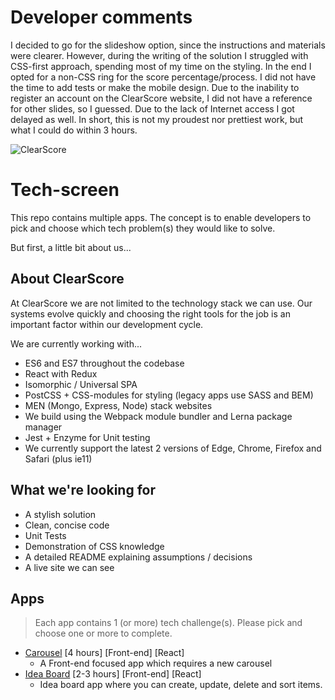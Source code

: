 # Developer comments

I decided to go for the slideshow option, since the instructions and materials were clearer. However, during the writing of the solution I struggled with CSS-first approach, spending most of my time on the styling. In the end I opted for a non-CSS ring for the score percentage/process. I did not have the time to add tests or make the mobile design. Due to the inability to register an account on the ClearScore website, I did not have a reference for other slides, so I guessed. Due to the lack of Internet access I got delayed as well.
In short, this is not my proudest nor prettiest work, but what I could do within 3 hours.


![ClearScore](https://github.com/ClearScore/tech-screen/blob/master/assets/clearscore.png)

# Tech-screen

This repo contains multiple apps.  The concept is to enable developers to pick and choose which tech problem(s) they would like to solve.

But first, a little bit about us...

## About ClearScore

At ClearScore we are not limited to the technology stack we can use. Our systems evolve quickly and choosing the right tools for the job is an important factor within our development cycle.

We are currently working with...
 * ES6 and ES7 throughout the codebase
 * React with Redux
 * Isomorphic / Universal SPA
 * PostCSS + CSS-modules for styling (legacy apps use SASS and BEM)
 * MEN (Mongo, Express, Node) stack websites
 * We build using the Webpack module bundler and Lerna package manager
 * Jest + Enzyme for Unit testing
 * We currently support the latest 2 versions of Edge, Chrome, Firefox and Safari (plus ie11)

## What we're looking for

 * A stylish solution
 * Clean, concise code
 * Unit Tests
 * Demonstration of CSS knowledge
 * A detailed README explaining assumptions / decisions
 * A live site we can see

## Apps

 > Each app contains 1 (or more) tech challenge(s). Please pick and choose one or more to complete.

 * [Carousel](/carousel) \[4 hours] \[Front-end] \[React]
   * A Front-end focused app which requires a new carousel
 * [Idea Board](/idea-board) \[2-3 hours] \[Front-end] \[React]
   * Idea board app where you can create, update, delete and sort items.


